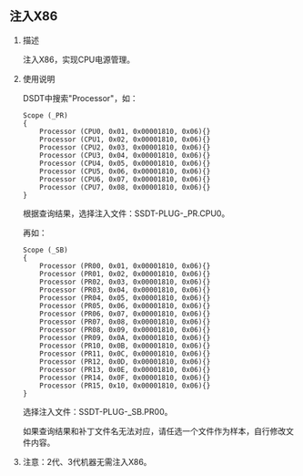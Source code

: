 ## 注入X86

1. 描述

   注入X86，实现CPU电源管理。

2. 使用说明

   DSDT中搜索"Processor"，如：
   
       Scope (_PR)
       {
           Processor (CPU0, 0x01, 0x00001810, 0x06){}
           Processor (CPU1, 0x02, 0x00001810, 0x06){}
           Processor (CPU2, 0x03, 0x00001810, 0x06){}
           Processor (CPU3, 0x04, 0x00001810, 0x06){}
           Processor (CPU4, 0x05, 0x00001810, 0x06){}
           Processor (CPU5, 0x06, 0x00001810, 0x06){}
           Processor (CPU6, 0x07, 0x00001810, 0x06){}
           Processor (CPU7, 0x08, 0x00001810, 0x06){}
       }
   根据查询结果，选择注入文件：SSDT-PLUG-_PR.CPU0。
   
   再如：
   
       Scope (_SB)
       {
           Processor (PR00, 0x01, 0x00001810, 0x06){}
           Processor (PR01, 0x02, 0x00001810, 0x06){}
           Processor (PR02, 0x03, 0x00001810, 0x06){}
           Processor (PR03, 0x04, 0x00001810, 0x06){}
           Processor (PR04, 0x05, 0x00001810, 0x06){}
           Processor (PR05, 0x06, 0x00001810, 0x06){}
           Processor (PR06, 0x07, 0x00001810, 0x06){}
           Processor (PR07, 0x08, 0x00001810, 0x06){}
           Processor (PR08, 0x09, 0x00001810, 0x06){}
           Processor (PR09, 0x0A, 0x00001810, 0x06){}
           Processor (PR10, 0x0B, 0x00001810, 0x06){}
           Processor (PR11, 0x0C, 0x00001810, 0x06){}
           Processor (PR12, 0x0D, 0x00001810, 0x06){}
           Processor (PR13, 0x0E, 0x00001810, 0x06){}
           Processor (PR14, 0x0F, 0x00001810, 0x06){}
           Processor (PR15, 0x10, 0x00001810, 0x06){}
       }
   选择注入文件：SSDT-PLUG-_SB.PR00。
   
   如果查询结果和补丁文件名无法对应，请任选一个文件作为样本，自行修改文件内容。

3. 注意：2代、3代机器无需注入X86。